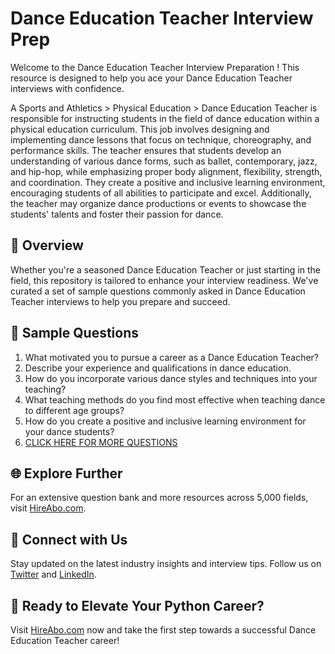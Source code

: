 # Dance Education Teacher Interview Prep

Welcome to the Dance Education Teacher Interview Preparation ! This resource is designed to help you ace your Dance Education Teacher interviews with confidence.

A Sports and Athletics > Physical Education > Dance Education Teacher is responsible for instructing students in the field of dance education within a physical education curriculum. This job involves designing and implementing dance lessons that focus on technique, choreography, and performance skills. The teacher ensures that students develop an understanding of various dance forms, such as ballet, contemporary, jazz, and hip-hop, while emphasizing proper body alignment, flexibility, strength, and coordination. They create a positive and inclusive learning environment, encouraging students of all abilities to participate and excel. Additionally, the teacher may organize dance productions or events to showcase the students' talents and foster their passion for dance.

## 🚀 Overview

Whether you're a seasoned Dance Education Teacher or just starting in the field, this repository is tailored to enhance your interview readiness. We've curated a set of sample questions commonly asked in Dance Education Teacher interviews to help you prepare and succeed.

## 📝 Sample Questions

1. What motivated you to pursue a career as a Dance Education Teacher?
2. Describe your experience and qualifications in dance education.
3. How do you incorporate various dance styles and techniques into your teaching?
4. What teaching methods do you find most effective when teaching dance to different age groups?
5. How do you create a positive and inclusive learning environment for your dance students?
6. [CLICK HERE FOR MORE QUESTIONS](https://hireabo.com/job/15_4_26/Dance%20Education%20Teacher)

## 🌐 Explore Further

For an extensive question bank and more resources across 5,000 fields, visit [HireAbo.com](https://www.hireabo.com).

## 📱 Connect with Us

Stay updated on the latest industry insights and interview tips. Follow us on [Twitter](https://twitter.com/hireabo) and [LinkedIn](https://www.linkedin.com/in/hire-abo-3609972a8/).

## 🚀 Ready to Elevate Your Python Career?

Visit [HireAbo.com](https://www.hireabo.com) now and take the first step towards a successful Dance Education Teacher career!
